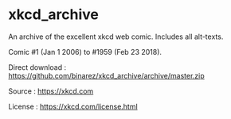 # xkcd_archive

An archive of the excellent xkcd web comic. Includes all alt-texts.

Comic #1 (Jan 1 2006) to #1959 (Feb 23 2018). 

Direct download : https://github.com/binarez/xkcd_archive/archive/master.zip


Source : https://xkcd.com

License : https://xkcd.com/license.html
